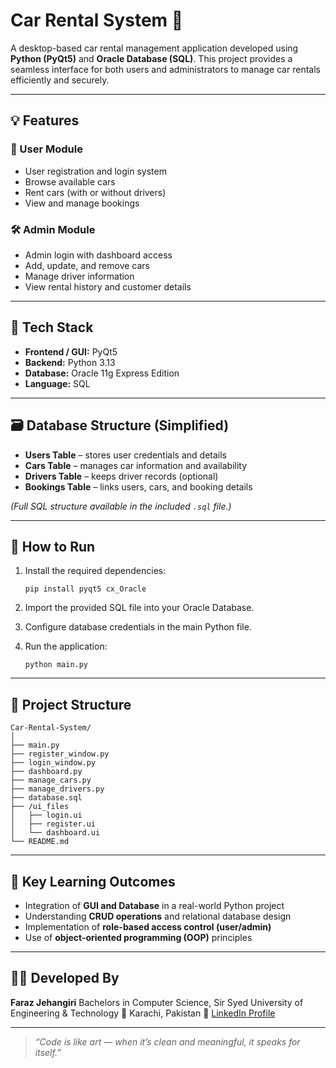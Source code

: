 # Car Rental System 🚗

A desktop-based car rental management application developed using **Python (PyQt5)** and **Oracle Database (SQL)**.
This project provides a seamless interface for both users and administrators to manage car rentals efficiently and securely.

---

## 💡 Features

### 👤 User Module

* User registration and login system
* Browse available cars
* Rent cars (with or without drivers)
* View and manage bookings

### 🛠️ Admin Module

* Admin login with dashboard access
* Add, update, and remove cars
* Manage driver information
* View rental history and customer details

---

## 🧩 Tech Stack

* **Frontend / GUI:** PyQt5
* **Backend:** Python 3.13
* **Database:** Oracle 11g Express Edition
* **Language:** SQL

---

## 🗃️ Database Structure (Simplified)

* **Users Table** – stores user credentials and details
* **Cars Table** – manages car information and availability
* **Drivers Table** – keeps driver records (optional)
* **Bookings Table** – links users, cars, and booking details

*(Full SQL structure available in the included `.sql` file.)*

---

## 🚀 How to Run

1. Install the required dependencies:

   ```
   pip install pyqt5 cx_Oracle
   ```
2. Import the provided SQL file into your Oracle Database.
3. Configure database credentials in the main Python file.
4. Run the application:

   ```
   python main.py
   ```

---

## 📂 Project Structure

```
Car-Rental-System/
│
├── main.py
├── register_window.py
├── login_window.py
├── dashboard.py
├── manage_cars.py
├── manage_drivers.py
├── database.sql
├── /ui_files
│   ├── login.ui
│   ├── register.ui
│   └── dashboard.ui
└── README.md
```

---

## 🧠 Key Learning Outcomes

* Integration of **GUI and Database** in a real-world Python project
* Understanding **CRUD operations** and relational database design
* Implementation of **role-based access control (user/admin)**
* Use of **object-oriented programming (OOP)** principles

---

## 👨‍💻 Developed By

**Faraz Jehangiri**
Bachelors in Computer Science, Sir Syed University of Engineering & Technology
📍 Karachi, Pakistan
🔗 [LinkedIn Profile](https://www.linkedin.com/in/faraz-jehangiri-4a8411295)

---

> *“Code is like art — when it’s clean and meaningful, it speaks for itself.”*
